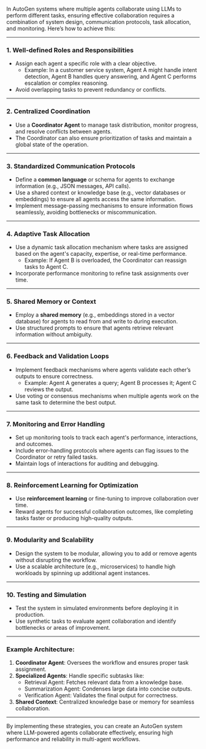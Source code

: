 In AutoGen systems where multiple agents collaborate using LLMs to perform different tasks, ensuring effective collaboration requires a combination of system design, communication protocols, task allocation, and monitoring. Here’s how to achieve this:

---

### **1. Well-defined Roles and Responsibilities**
- Assign each agent a specific role with a clear objective.
  - Example: In a customer service system, Agent A might handle intent detection, Agent B handles query answering, and Agent C performs escalation or complex reasoning.
- Avoid overlapping tasks to prevent redundancy or conflicts.

---

### **2. Centralized Coordination**
- Use a **Coordinator Agent** to manage task distribution, monitor progress, and resolve conflicts between agents.
- The Coordinator can also ensure prioritization of tasks and maintain a global state of the operation.

---

### **3. Standardized Communication Protocols**
- Define a **common language** or schema for agents to exchange information (e.g., JSON messages, API calls).
- Use a shared context or knowledge base (e.g., vector databases or embeddings) to ensure all agents access the same information.
- Implement message-passing mechanisms to ensure information flows seamlessly, avoiding bottlenecks or miscommunication.

---

### **4. Adaptive Task Allocation**
- Use a dynamic task allocation mechanism where tasks are assigned based on the agent's capacity, expertise, or real-time performance.
  - Example: If Agent B is overloaded, the Coordinator can reassign tasks to Agent C.
- Incorporate performance monitoring to refine task assignments over time.

---

### **5. Shared Memory or Context**
- Employ a **shared memory** (e.g., embeddings stored in a vector database) for agents to read from and write to during execution.
- Use structured prompts to ensure that agents retrieve relevant information without ambiguity.

---

### **6. Feedback and Validation Loops**
- Implement feedback mechanisms where agents validate each other’s outputs to ensure correctness.
  - Example: Agent A generates a query; Agent B processes it; Agent C reviews the output.
- Use voting or consensus mechanisms when multiple agents work on the same task to determine the best output.

---

### **7. Monitoring and Error Handling**
- Set up monitoring tools to track each agent's performance, interactions, and outcomes.
- Include error-handling protocols where agents can flag issues to the Coordinator or retry failed tasks.
- Maintain logs of interactions for auditing and debugging.

---

### **8. Reinforcement Learning for Optimization**
- Use **reinforcement learning** or fine-tuning to improve collaboration over time.
- Reward agents for successful collaboration outcomes, like completing tasks faster or producing high-quality outputs.

---

### **9. Modularity and Scalability**
- Design the system to be modular, allowing you to add or remove agents without disrupting the workflow.
- Use a scalable architecture (e.g., microservices) to handle high workloads by spinning up additional agent instances.

---

### **10. Testing and Simulation**
- Test the system in simulated environments before deploying it in production.
- Use synthetic tasks to evaluate agent collaboration and identify bottlenecks or areas of improvement.

---

### **Example Architecture:**
1. **Coordinator Agent**: Oversees the workflow and ensures proper task assignment.
2. **Specialized Agents**: Handle specific subtasks like:
   - Retrieval Agent: Fetches relevant data from a knowledge base.
   - Summarization Agent: Condenses large data into concise outputs.
   - Verification Agent: Validates the final output for correctness.
3. **Shared Context**: Centralized knowledge base or memory for seamless collaboration.

---

By implementing these strategies, you can create an AutoGen system where LLM-powered agents collaborate effectively, ensuring high performance and reliability in multi-agent workflows.
